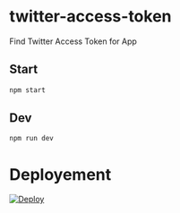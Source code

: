 # twitter-access-token
Find Twitter Access Token for App

## Start

```sh
npm start
```

## Dev

```sh
npm run dev
```

# Deployement

[![Deploy](https://www.herokucdn.com/deploy/button.svg)](https://heroku.com/deploy)
